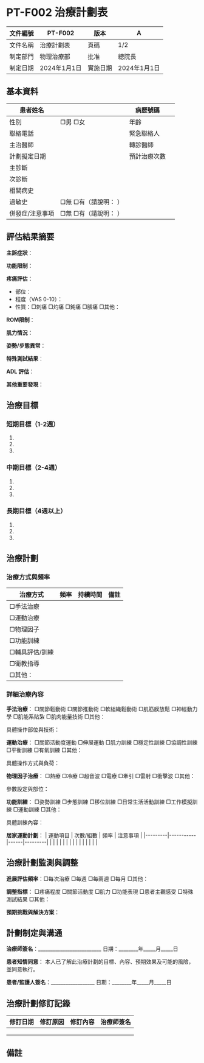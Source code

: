 # PT-F002 治療計劃表

| 文件編號 | PT-F002 | 版本 | A |
|---------|---------|------|---|
| 文件名稱 | 治療計劃表 | 頁碼 | 1/2 |
| 制定部門 | 物理治療部 | 批准 | 總院長 |
| 制定日期 | 2024年1月1日 | 實施日期 | 2024年1月1日 |

## 基本資料

| 患者姓名 | | 病歷號碼 | |
|---------|--|---------|--|
| 性別 | □男 □女 | 年齡 | |
| 聯絡電話 | | 緊急聯絡人 | |
| 主治醫師 | | 轉診醫師 | |
| 計劃擬定日期 | | 預計治療次數 | |
| 主診斷 | |
| 次診斷 | |
| 相關病史 | |
| 過敏史 | □無 □有（請說明：                                ） |
| 併發症/注意事項 | □無 □有（請說明：                                ） |

## 評估結果摘要

**主訴症狀**：

**功能限制**：

**疼痛評估**：
- 部位：
- 程度（VAS 0-10）：
- 性質：□刺痛 □灼痛 □鈍痛 □脹痛 □其他：

**ROM限制**：

**肌力情況**：

**姿勢/步態異常**：

**特殊測試結果**：

**ADL 評估**：

**其他重要發現**：

## 治療目標

### 短期目標（1-2週）
1. 
2. 
3. 

### 中期目標（2-4週）
1. 
2. 
3. 

### 長期目標（4週以上）
1. 
2. 
3. 

## 治療計劃

### 治療方式與頻率
| 治療方式 | 頻率 | 持續時間 | 備註 |
|---------|------|---------|------|
| □手法治療 | | | |
| □運動治療 | | | |
| □物理因子 | | | |
| □功能訓練 | | | |
| □輔具評估/訓練 | | | |
| □衛教指導 | | | |
| □其他： | | | |

### 詳細治療內容

**手法治療**：
□關節鬆動術 □關節推動術 □軟組織鬆動術 □肌筋膜放鬆 □神經動力學 □肌能系貼紮
□肌肉能量技術 □其他：

具體操作部位與技術：


**運動治療**：
□關節活動度運動 □伸展運動 □肌力訓練 □穩定性訓練 □協調性訓練 □平衡訓練
□有氧訓練 □其他：

具體操作方式與負荷：


**物理因子治療**：
□熱療 □冷療 □超音波 □電療 □牽引 □雷射 □衝擊波 □其他：

參數設定與部位：


**功能訓練**：
□姿勢訓練 □步態訓練 □移位訓練 □日常生活活動訓練 □工作模擬訓練 □運動訓練
□其他：

具體訓練內容：


**居家運動計劃**：
| 運動項目 | 次數/組數 | 頻率 | 注意事項 |
|---------|-----------|------|---------|
| | | | |
| | | | |
| | | | |

## 治療計劃監測與調整

**進展評估頻率**：□每次治療 □每週 □每兩週 □每月 □其他：

**調整指標**：
□疼痛程度 □關節活動度 □肌力 □功能表現 □患者主觀感受 □特殊測試結果
□其他：

**預期挑戰與解決方案**：

## 計劃制定與溝通

**治療師簽名**：__________________________ 日期：________年_____月_____日

**患者知情同意**：
本人已了解此治療計劃的目標、內容、預期效果及可能的風險，並同意執行。

**患者/監護人簽名**：__________________ 日期：________年_____月_____日

## 治療計劃修訂記錄

| 修訂日期 | 修訂原因 | 修訂內容 | 治療師簽名 |
|---------|---------|---------|-----------|
| | | | |
| | | | |
| | | | |

## 備註 